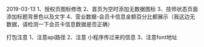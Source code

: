 2019-03-13
1、授权页图标修改
2、首页为空时添加无数据图标
3、技师状态页面添加标题背景色以及文字
4、营业数据-会员卡信息金额百分比都展示（我这边无数据，请检测一下会员卡信息数据是否正确）


打包注意
1、注意api路径
2、注意 小程序传过来的信息
3、注意font地址
